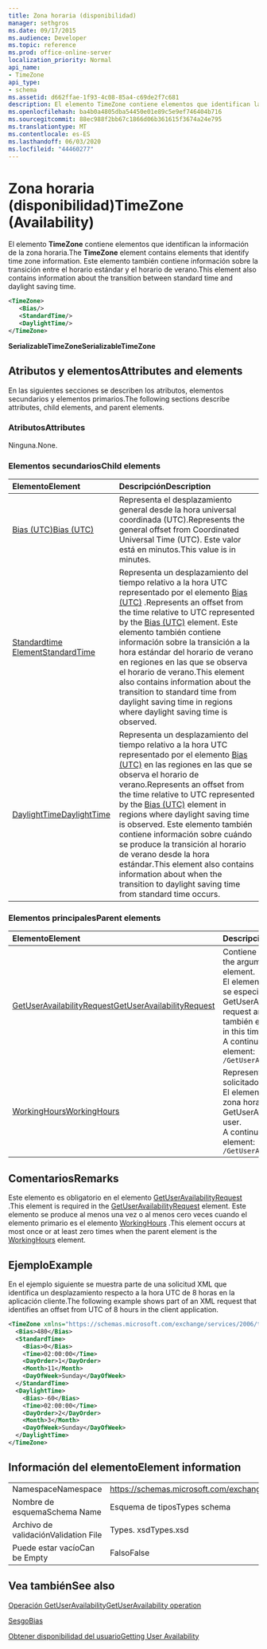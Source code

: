 ```yaml
---
title: Zona horaria (disponibilidad)
manager: sethgros
ms.date: 09/17/2015
ms.audience: Developer
ms.topic: reference
ms.prod: office-online-server
localization_priority: Normal
api_name:
- TimeZone
api_type:
- schema
ms.assetid: d662ffae-1f93-4c08-85a4-c69de2f7c681
description: El elemento TimeZone contiene elementos que identifican la información de la zona horaria. Este elemento también contiene información sobre la transición entre el horario estándar y el horario de verano.
ms.openlocfilehash: ba4b0a4805dba54450e01e89c5e9ef746404b716
ms.sourcegitcommit: 88ec988f2bb67c1866d06b361615f3674a24e795
ms.translationtype: MT
ms.contentlocale: es-ES
ms.lasthandoff: 06/03/2020
ms.locfileid: "44460277"
---
```

# <a name="timezone-availability"></a><span data-ttu-id="fbf99-104">Zona horaria (disponibilidad)</span><span class="sxs-lookup"><span data-stu-id="fbf99-104">TimeZone (Availability)</span></span>

<span data-ttu-id="fbf99-105">El elemento **TimeZone** contiene elementos que identifican la información de la zona horaria.</span><span class="sxs-lookup"><span data-stu-id="fbf99-105">The **TimeZone** element contains elements that identify time zone information.</span></span> <span data-ttu-id="fbf99-106">Este elemento también contiene información sobre la transición entre el horario estándar y el horario de verano.</span><span class="sxs-lookup"><span data-stu-id="fbf99-106">This element also contains information about the transition between standard time and daylight saving time.</span></span> 
  
```xml
<TimeZone>
   <Bias/>
   <StandardTime/>
   <DaylightTime/>
</TimeZone>
```

 <span data-ttu-id="fbf99-107">**SerializableTimeZone**</span><span class="sxs-lookup"><span data-stu-id="fbf99-107">**SerializableTimeZone**</span></span>
## <a name="attributes-and-elements"></a><span data-ttu-id="fbf99-108">Atributos y elementos</span><span class="sxs-lookup"><span data-stu-id="fbf99-108">Attributes and elements</span></span>

<span data-ttu-id="fbf99-109">En las siguientes secciones se describen los atributos, elementos secundarios y elementos primarios.</span><span class="sxs-lookup"><span data-stu-id="fbf99-109">The following sections describe attributes, child elements, and parent elements.</span></span>
  
### <a name="attributes"></a><span data-ttu-id="fbf99-110">Atributos</span><span class="sxs-lookup"><span data-stu-id="fbf99-110">Attributes</span></span>

<span data-ttu-id="fbf99-111">Ninguna.</span><span class="sxs-lookup"><span data-stu-id="fbf99-111">None.</span></span>
  
### <a name="child-elements"></a><span data-ttu-id="fbf99-112">Elementos secundarios</span><span class="sxs-lookup"><span data-stu-id="fbf99-112">Child elements</span></span>

|<span data-ttu-id="fbf99-113">**Elemento**</span><span class="sxs-lookup"><span data-stu-id="fbf99-113">**Element**</span></span>|<span data-ttu-id="fbf99-114">**Descripción**</span><span class="sxs-lookup"><span data-stu-id="fbf99-114">**Description**</span></span>|
|:-----|:-----|
|[<span data-ttu-id="fbf99-115">Bias (UTC)</span><span class="sxs-lookup"><span data-stu-id="fbf99-115">Bias (UTC)</span></span>](bias-utc.md) <br/> |<span data-ttu-id="fbf99-116">Representa el desplazamiento general desde la hora universal coordinada (UTC).</span><span class="sxs-lookup"><span data-stu-id="fbf99-116">Represents the general offset from Coordinated Universal Time (UTC).</span></span> <span data-ttu-id="fbf99-117">Este valor está en minutos.</span><span class="sxs-lookup"><span data-stu-id="fbf99-117">This value is in minutes.</span></span>  <br/> |
|[<span data-ttu-id="fbf99-118">Standardtime Element</span><span class="sxs-lookup"><span data-stu-id="fbf99-118">StandardTime</span></span>](standardtime.md) <br/> |<span data-ttu-id="fbf99-119">Representa un desplazamiento del tiempo relativo a la hora UTC representado por el elemento [Bias (UTC)](bias-utc.md) .</span><span class="sxs-lookup"><span data-stu-id="fbf99-119">Represents an offset from the time relative to UTC represented by the [Bias (UTC)](bias-utc.md) element.</span></span> <span data-ttu-id="fbf99-120">Este elemento también contiene información sobre la transición a la hora estándar del horario de verano en regiones en las que se observa el horario de verano.</span><span class="sxs-lookup"><span data-stu-id="fbf99-120">This element also contains information about the transition to standard time from daylight saving time in regions where daylight saving time is observed.</span></span>  <br/> |
|[<span data-ttu-id="fbf99-121">DaylightTime</span><span class="sxs-lookup"><span data-stu-id="fbf99-121">DaylightTime</span></span>](daylighttime.md) <br/> |<span data-ttu-id="fbf99-122">Representa un desplazamiento del tiempo relativo a la hora UTC representado por el elemento [Bias (UTC)](bias-utc.md) en las regiones en las que se observa el horario de verano.</span><span class="sxs-lookup"><span data-stu-id="fbf99-122">Represents an offset from the time relative to UTC represented by the [Bias (UTC)](bias-utc.md) element in regions where daylight saving time is observed.</span></span> <span data-ttu-id="fbf99-123">Este elemento también contiene información sobre cuándo se produce la transición al horario de verano desde la hora estándar.</span><span class="sxs-lookup"><span data-stu-id="fbf99-123">This element also contains information about when the transition to daylight saving time from standard time occurs.</span></span>  <br/> |
   
### <a name="parent-elements"></a><span data-ttu-id="fbf99-124">Elementos principales</span><span class="sxs-lookup"><span data-stu-id="fbf99-124">Parent elements</span></span>

|<span data-ttu-id="fbf99-125">**Elemento**</span><span class="sxs-lookup"><span data-stu-id="fbf99-125">**Element**</span></span>|<span data-ttu-id="fbf99-126">**Descripción**</span><span class="sxs-lookup"><span data-stu-id="fbf99-126">**Description**</span></span>|
|:-----|:-----|
|[<span data-ttu-id="fbf99-127">GetUserAvailabilityRequest</span><span class="sxs-lookup"><span data-stu-id="fbf99-127">GetUserAvailabilityRequest</span></span>](getuseravailabilityrequest.md) <br/> |<span data-ttu-id="fbf99-128">Contiene los argumentos usados para obtener información de disponibilidad del usuario.</span><span class="sxs-lookup"><span data-stu-id="fbf99-128">Contains the arguments used to obtain user availability information.</span></span> <span data-ttu-id="fbf99-129">Se trata de un elemento raíz.</span><span class="sxs-lookup"><span data-stu-id="fbf99-129">This is a root element.</span></span>  <br/> <span data-ttu-id="fbf99-130">El elemento **TimeZone** del mensaje GetUserAvailabilityRequest representa la zona horaria en la que se especifican los valores DATETIME de la solicitud.</span><span class="sxs-lookup"><span data-stu-id="fbf99-130">The **TimeZone** element in the GetUserAvailabilityRequest message represents the time zone in which the DateTime values in the request are specified.</span></span> <span data-ttu-id="fbf99-131">Los valores de fecha y hora devueltos por el servicio de disponibilidad también están en esta zona horaria.</span><span class="sxs-lookup"><span data-stu-id="fbf99-131">The DateTime values returned by the Availability service are also in this time zone.</span></span>  <br/> <span data-ttu-id="fbf99-132">A continuación se encuentra la expresión XPath de este elemento:</span><span class="sxs-lookup"><span data-stu-id="fbf99-132">The following is the XPath to this element:</span></span>  <br/>  `/GetUserAvailabilityRequest` <br/> |
|[<span data-ttu-id="fbf99-133">WorkingHours</span><span class="sxs-lookup"><span data-stu-id="fbf99-133">WorkingHours</span></span>](workinghours-ex15websvcsotherref.md) <br/> |<span data-ttu-id="fbf99-134">Representa la configuración de la zona horaria y el horario laboral del usuario del buzón solicitado.</span><span class="sxs-lookup"><span data-stu-id="fbf99-134">Represents the time zone settings and working hours for the requested mailbox user.</span></span>  <br/> <span data-ttu-id="fbf99-135">El elemento **TimeZone** del mensaje GetUserAvailabilityResponse representa la configuración de la zona horaria del usuario del buzón solicitado.</span><span class="sxs-lookup"><span data-stu-id="fbf99-135">The **TimeZone** element in the GetUserAvailabilityResponse message represents the time zone settings of the requested mailbox user.</span></span>  <br/> <span data-ttu-id="fbf99-136">A continuación se encuentra la expresión XPath de este elemento:</span><span class="sxs-lookup"><span data-stu-id="fbf99-136">The following is the XPath to this element:</span></span>  <br/>  `/GetUserAvailabilityResponse/FreeBusyResponseArray/FreeBusyResponse/FreeBusyView/WorkingHours` <br/> |
   
## <a name="remarks"></a><span data-ttu-id="fbf99-137">Comentarios</span><span class="sxs-lookup"><span data-stu-id="fbf99-137">Remarks</span></span>

<span data-ttu-id="fbf99-138">Este elemento es obligatorio en el elemento [GetUserAvailabilityRequest](getuseravailabilityrequest.md) .</span><span class="sxs-lookup"><span data-stu-id="fbf99-138">This element is required in the [GetUserAvailabilityRequest](getuseravailabilityrequest.md) element.</span></span> <span data-ttu-id="fbf99-139">Este elemento se produce al menos una vez o al menos cero veces cuando el elemento primario es el elemento [WorkingHours](workinghours-ex15websvcsotherref.md) .</span><span class="sxs-lookup"><span data-stu-id="fbf99-139">This element occurs at most once or at least zero times when the parent element is the [WorkingHours](workinghours-ex15websvcsotherref.md) element.</span></span> 
  
## <a name="example"></a><span data-ttu-id="fbf99-140">Ejemplo</span><span class="sxs-lookup"><span data-stu-id="fbf99-140">Example</span></span>

<span data-ttu-id="fbf99-141">En el ejemplo siguiente se muestra parte de una solicitud XML que identifica un desplazamiento respecto a la hora UTC de 8 horas en la aplicación cliente.</span><span class="sxs-lookup"><span data-stu-id="fbf99-141">The following example shows part of an XML request that identifies an offset from UTC of 8 hours in the client application.</span></span>
  
```XML
<TimeZone xmlns="https://schemas.microsoft.com/exchange/services/2006/types">
  <Bias>480</Bias>
  <StandardTime>
    <Bias>0</Bias>
    <Time>02:00:00</Time>
    <DayOrder>1</DayOrder>
    <Month>11</Month>
    <DayOfWeek>Sunday</DayOfWeek>
  </StandardTime>
  <DaylightTime>
    <Bias>-60</Bias>
    <Time>02:00:00</Time>
    <DayOrder>2</DayOrder>
    <Month>3</Month>
    <DayOfWeek>Sunday</DayOfWeek>
  </DaylightTime>
</TimeZone>
```

## <a name="element-information"></a><span data-ttu-id="fbf99-142">Información del elemento</span><span class="sxs-lookup"><span data-stu-id="fbf99-142">Element information</span></span>

|||
|:-----|:-----|
|<span data-ttu-id="fbf99-143">Namespace</span><span class="sxs-lookup"><span data-stu-id="fbf99-143">Namespace</span></span>  <br/> |https://schemas.microsoft.com/exchange/services/2006/types  <br/> |
|<span data-ttu-id="fbf99-144">Nombre de esquema</span><span class="sxs-lookup"><span data-stu-id="fbf99-144">Schema Name</span></span>  <br/> |<span data-ttu-id="fbf99-145">Esquema de tipos</span><span class="sxs-lookup"><span data-stu-id="fbf99-145">Types schema</span></span>  <br/> |
|<span data-ttu-id="fbf99-146">Archivo de validación</span><span class="sxs-lookup"><span data-stu-id="fbf99-146">Validation File</span></span>  <br/> |<span data-ttu-id="fbf99-147">Types. xsd</span><span class="sxs-lookup"><span data-stu-id="fbf99-147">Types.xsd</span></span>  <br/> |
|<span data-ttu-id="fbf99-148">Puede estar vacío</span><span class="sxs-lookup"><span data-stu-id="fbf99-148">Can be Empty</span></span>  <br/> |<span data-ttu-id="fbf99-149">Falso</span><span class="sxs-lookup"><span data-stu-id="fbf99-149">False</span></span>  <br/> |
   
## <a name="see-also"></a><span data-ttu-id="fbf99-150">Vea también</span><span class="sxs-lookup"><span data-stu-id="fbf99-150">See also</span></span>



[<span data-ttu-id="fbf99-151">Operación GetUserAvailability</span><span class="sxs-lookup"><span data-stu-id="fbf99-151">GetUserAvailability operation</span></span>](getuseravailability-operation.md)
  
[<span data-ttu-id="fbf99-152">Sesgo</span><span class="sxs-lookup"><span data-stu-id="fbf99-152">Bias</span></span>](bias.md)


[<span data-ttu-id="fbf99-153">Obtener disponibilidad del usuario</span><span class="sxs-lookup"><span data-stu-id="fbf99-153">Getting User Availability</span></span>](https://msdn.microsoft.com/library/d4133fcb-9b0f-4e6b-aadf-a389da83516a%28Office.15%29.aspx)

